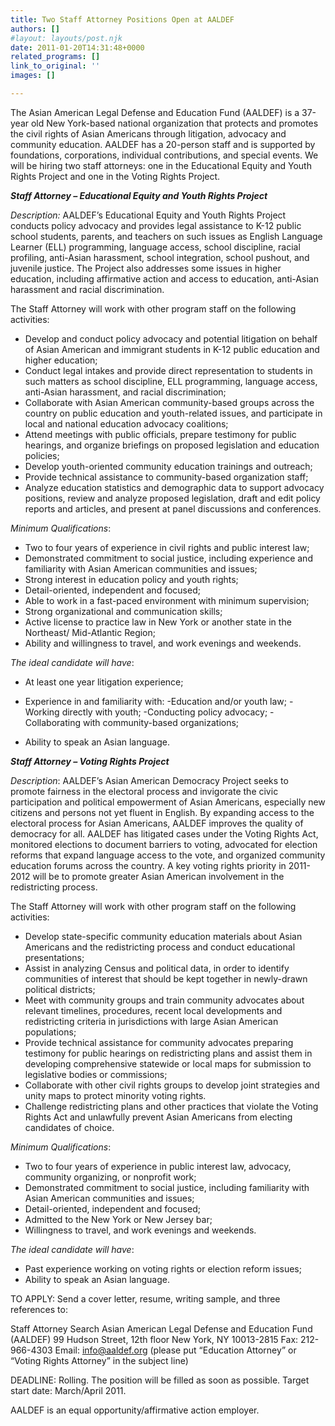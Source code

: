 ```yaml
---
title: Two Staff Attorney Positions Open at AALDEF
authors: []
#layout: layouts/post.njk
date: 2011-01-20T14:31:48+0000
related_programs: []
link_to_original: ''
images: []

---
```

The Asian American Legal Defense and Education Fund (AALDEF) is a 37-year old New York-based national organization that protects and promotes the civil rights of Asian Americans through litigation, advocacy and community education.  AALDEF has a 20-person staff and is supported by foundations, corporations, individual contributions, and special events.  We will be hiring two staff attorneys: one in the Educational Equity and Youth Rights Project and one in the Voting Rights Project.

**_Staff Attorney – Educational Equity and Youth Rights Project_**

_Description:_
AALDEF’s Educational Equity and Youth Rights Project conducts policy advocacy and provides legal assistance to K-12 public school students, parents, and teachers on such issues as English Language Learner (ELL) programming, language access, school discipline, racial profiling, anti-Asian harassment, school integration, school pushout, and juvenile justice.  The Project also addresses some issues in higher education, including affirmative action and access to education, anti-Asian harassment and racial discrimination.

The Staff Attorney will work with other program staff on the following activities:

-   Develop and conduct policy advocacy and potential litigation on behalf of Asian American and immigrant students in K-12 public education and higher education;
-   Conduct legal intakes and provide direct representation to students in such matters as school discipline, ELL programming, language access, anti-Asian harassment, and racial discrimination;
-   Collaborate with Asian American community-based groups across the country on public education and youth-related issues, and participate in local and national education advocacy coalitions;
-   Attend meetings with public officials, prepare testimony for public hearings, and organize briefings on proposed legislation and education policies;
-   Develop youth-oriented community education trainings and outreach;
-   Provide technical assistance to community-based organization staff;
-   Analyze education statistics and demographic data to support advocacy positions, review and analyze proposed legislation, draft and edit policy reports and articles, and present at panel discussions and conferences.

_Minimum Qualifications_:

-   Two to four years of experience in civil rights and public interest law;
-   Demonstrated commitment to social justice, including experience and familiarity with Asian American communities and issues;
-   Strong interest in education policy and youth rights;
-   Detail-oriented, independent and focused;
-   Able to work in a fast-paced environment with minimum supervision;
-   Strong organizational and communication skills;
-   Active license to practice law in New York or another state in the Northeast/ Mid-Atlantic Region;
-   Ability and willingness to travel, and work evenings and weekends.

_The ideal candidate will have_:

-   At least one year litigation experience;

-   Experience in and familiarity with:
    -Education and/or youth law;
    -Working directly with youth;
    -Conducting policy advocacy;
    -Collaborating with community-based organizations;

-   Ability to speak an Asian language.

**_Staff Attorney – Voting Rights Project_**

_Description_:
AALDEF’s Asian American Democracy Project seeks to promote fairness in the electoral process and invigorate the civic participation and political empowerment of Asian Americans, especially new citizens and persons not yet fluent in English. By expanding access to the electoral process for Asian Americans, AALDEF improves the quality of democracy for all.  AALDEF has litigated cases under the Voting Rights Act, monitored elections to document barriers to voting, advocated for election reforms that expand language access to the vote, and organized community education forums across the country. A key voting rights priority in 2011-2012 will be to promote greater Asian American involvement in the redistricting process.

The Staff Attorney will work with other program staff on the following activities:

-   Develop state-specific community education materials about Asian Americans and the redistricting process and conduct educational presentations;
-   Assist in analyzing Census and political data, in order to identify communities of interest that should be kept together in newly-drawn political districts;
-   Meet with community groups and train community advocates about relevant timelines, procedures, recent local developments and redistricting criteria in jurisdictions with large Asian American populations;
-   Provide technical assistance for community advocates preparing testimony for public hearings on redistricting plans and assist them in developing comprehensive statewide or local maps for submission to legislative bodies or commissions;
-   Collaborate with other civil rights groups to develop joint strategies and unity maps to protect minority voting rights.
-   Challenge redistricting plans and other practices that violate the Voting Rights Act and unlawfully prevent Asian Americans from electing candidates of choice.

_Minimum Qualifications_:

-   Two to four years of experience in public interest law, advocacy, community organizing, or nonprofit work;
-   Demonstrated commitment to social justice, including familiarity with Asian American communities and issues;
-   Detail-oriented, independent and focused;
-   Admitted to the New York or New Jersey bar;
-   Willingness to travel, and work evenings and weekends.

_The ideal candidate will have_:

-   Past experience working on voting rights or election reform issues;
-   Ability to speak an Asian language.

TO APPLY: Send a cover letter, resume, writing sample, and three references to:

Staff Attorney Search
Asian American Legal Defense and Education Fund (AALDEF)
99 Hudson Street, 12th floor
New York, NY 10013-2815
Fax: 212-966-4303
Email: info@aaldef.org (please put “Education Attorney” or “Voting Rights Attorney” in the subject line)

DEADLINE:  Rolling.  The position will be filled as soon as possible.  Target start date:  March/April 2011.

AALDEF is an equal opportunity/affirmative action employer.